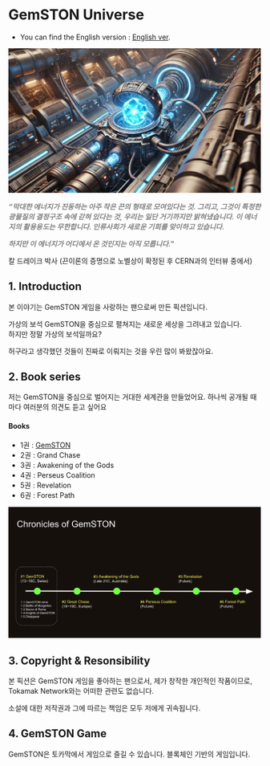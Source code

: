 # GemSTON Universe


* You can find the English version : [English ver](readme.md).


![alt text](gemston_engine.png)

<sapn style="color:grey">**_“막대한 에너지가 진동하는 아주 작은 끈의 형태로 모여있다는 것. 그리고, 그것이 특정한 광물질의 결정구조 속에 갇혀 있다는 것, 우리는 일단 거기까지만 밝혀냈습니다. 이 에너지의 활용용도는 무한합니다. 인류사회가 새로운 기회를 맞이하고 있습니다._**<span>  

<sapn style="color:grey">**_하지만 이 에너지가 어디에서 온 것인지는 아직 모릅니다."_**<span>  


칼 드레이크 박사 (끈이론의 증명으로 노벨상이 확정된 후 CERN과의 인터뷰 중에서)

      

## 1. Introduction

본 이야기는 GemSTON 게임을 사랑하는 팬으로써 만든 픽션입니다.  

가상의 보석 GemSTON을 중심으로 펼쳐지는 새로운 세상을 그려내고 있습니다.  
하지만 정말 가상의 보석일까요?  

허구라고 생각했던 것들이 진짜로 이뤄지는 것을 우린 많이 봐왔잖아요.  

## 2. Book series
저는 GemSTON을 중심으로 벌어지는 거대한 세계관을 만들었어요. 하나씩 공개될 때마다 여러분의 의견도 듣고 싶어요   

#### Books
* 1권 : [GemSTON](/storymap/storymap.md)
* 2권 : Grand Chase
* 3권 : Awakening of the Gods
* 4권 : Perseus Coalition
* 5권 : Revelation
* 6권 : Forest Path

  

![alt text](chronicles.png)

## 3. Copyright & Resonsibility
본 픽션은 GemSTON 게임을 좋아하는 팬으로서, 제가 창작한 개인적인 작품이므로, Tokamak Network와는 어떠한 관련도 없습니다.

소설에 대한 저작권과 그에 따르는 책임은 모두 저에게 귀속됩니다.

## 4. GemSTON Game
GemSTON은 토카막에서 게임으로 즐길 수 있습니다. 블록체인 기반의 게임입니다.